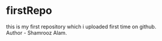 # firstRepo
this is my first repository which i uploaded first time on github.
<br>
Author - Shamrooz Alam.

